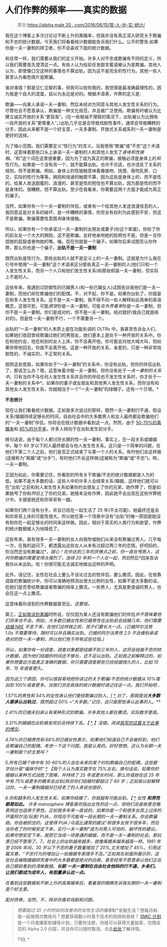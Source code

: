 # 人们作弊的频率——真实的数据

> 原文:[https://alpha male 20 . com/2016/08/15/常-人-诈-实-统计/](https://alphamale20.com/2016/08/15/often-people-cheat-real-stats/)

我在这个博客上多次讨论过不断上升的离婚率，但我并没有真正深入研究关于欺骗和不忠的统计数据。今天我们将看看统计数据能告诉我们什么。公平的警告:如果你是一夫一妻制的捍卫者，你不会喜欢下面的统计数据。

和往常一样，我们需要从我们的定义开始。许多人对不忠或欺骗有不同的定义，所以我们需要首先澄清这一点。有些人认为给前任发甜言蜜语被认为是欺骗。其他人认为，即使像口交这样的事情也不算出轨，因为这不是完全的性行为。其他一些人甚至认为看色情片是欺骗。

谁对谁错？那是见仁见智的事，但我可以给你我的，我觉得是最准确最理性的，因为我是个自大的混蛋，自以为永远是对的。根据术语表，作弊的定义是:

欺骗——向某人承诺一夫一妻制，然后未经对方同意与其他人发生性关系的行为。尽管社会不愿意承认，欺骗是一种文化规范，并且被广泛使用。欺骗有时被认为比建立诚实开放的关系“更容易”。(在一些极端不理智的情况下，出轨被认为比拥有一段开放的关系“更尊重人”。)出轨几乎总是会导致戏剧性事件，通常会导致糟糕的分手，因此从来都不是一个好主意，一夫多妻制、开放式关系或系列一夫一妻制是更好的选择。

为了缩小范围，我们需要定义“性行为”的含义。当我使用“欺骗”或“不忠”这个术语时，这意味着那些口头上承诺一夫一妻制的人和其他人发生了*身体和性接触*。“和”这个词在这里很重要，因为为了成为真正的欺骗，接触必须是身体上的*和*性行为。如果是一个没有另一个，就不能算出轨。也许不合适，也许违反了关系的规则，但不是欺骗。例如，身体上的性接触意味着像接吻、抚摸、吸吮乳房、口交、实际的性行为等等。拥抱和戏谑的触摸不算，因为这些是身体上的，而不是性的。给某人发送甜蜜的、浪漫的、甚至是性的短信也不算出轨，因为那是性的而不是身体的。很糟糕，但不算出轨。至少在我看来，你需要这两个方面才能成为真正的骗子。

当然，如果你有一个一夫一妻制的伴侣，或者有一个给其他人发送浪漫信息的人，我同意这是对关系的破坏，是一件糟糕的事情，你完全有权利为此感到不安，但这不是欺骗。欺骗需要性意图*和*身体接触。

所以，如果你有一个你承诺过一夫一妻制的女朋友或妻子(你这个笨蛋)，你给了你的前女友一个大大的拥抱，这不是欺骗。友好地亲吻她的脸颊也不是。但是一旦你捏她的屁股或者吻她的嘴，嘣，现在你就是一个骗子。如果你后来试图否认你作弊，那么你也是一个骗子。**出轨不是一夫一妻制**

既然出轨是性行为，那些出轨的人就不是定义上的一夫一妻制。这就是为什么我在引号中使用“一夫一妻制”这个术语来区分那些真正一夫一妻制的人(他们只和一个人发生性关系，而另一个人只和他们发生性关系)和那些假装一夫一妻制，但实际上不是的人。

这些年来，我遇到过防御性的已婚男人(和一些已婚女人)试图告诉我他们是一夫一妻制，而他们却在欺骗他们的配偶。不，对不起，你不是。如果你出轨了，你就是在和多人发生性关系。这不是一夫一妻制。我不得不向一些人解释如此简单的英语概念，这很可悲。可能*感觉*你是一夫一妻制，可能*在外界看来*你是一夫一妻制，但你不是一夫一妻制。你们是成对的，但不是一夫一妻制。结对就好(我自己就是结对的)。但是性一夫一妻制不行，一个不需要另一个。

出轨的“一夫一妻制”的人本质上是在功能失调的 OLTRs 中。我甚至告诉女人们，如果她们收回曾经欺骗过她们的男朋友，她们基本上是处于一种开放的关系中。你在和他约会，他在和别的女人上床，你不会离开他。你可能会对他大喊大叫，但如果你带他回去，你就不会离开他。这是一种开放的关系，亲爱的，只是一种非常戏剧性的，不诚实的，不正常的关系。

按照这些思路，如果你处于“一夫一妻制”的关系中，你没有出轨，但你的伴侣出轨了，那该怎么办？嗯，这意味着*你*是一夫一妻制，但你没有处于*一夫一妻制的关系中*。只有当你不与任何人发生性关系并且你的伴侣也不发生性关系时，你才处于一夫一妻制的关系中*。如果你的妻子或女朋友和其他男人发生性关系，而你没有和其他女人发生性关系，你就相当于一个“一夫一妻制”的绿帽子。还有一个贝塔。*

**不忠统计**

现在让我们看看统计数据。正如我多次说过的那样，既然一夫一妻制行不通，假设关系/婚姻持续足够长的时间，自由社会中的大多数男人和女人最终都会欺骗他们的“一夫一妻制”伴侣，你将会在统计数据中看到这一点。然而，由于 [50-70%的离婚率](https://blackdragonblog.com/2014/07/13/divorce-statistics/)和 [85%的分手率](http://www.thedatereport.com/dating/trends/cheerful-stat-of-the-day-85-percent-of-relationships-end-in-breakups/)，许多人倾向于在出轨发生前分手。

换句话说，由于每个人都讨厌长期的性一夫一妻制，事实上，在一段关系或婚姻中，每个 60 岁以下的人最终都会与他人发生性关系。这只是一个简单的问题，在他们干第二个人之前，他们是否正式结束了与第一个人的关系。有时他们会这样做(这被称为“离婚”或“分手”)，有时他们不会这样做(这被称为“欺骗”或“不忠”)。啊，一夫一妻制。

正因为如此，你需要记住，你看到的所有关于欺骗/不忠的统计数据都是人为的低。如果不是大多数的话，这些人中的许多人会结束关系/婚姻，这样他们就可以在“出轨”之前和别人发生性关系如果你的女朋友上了你的兄弟，她作弊了，但是如果她甩了你和*然后*上了你的兄弟，她根本没有作弊，因此她不会出现在这些作弊统计中。关键是她还和你哥哥有一腿。

如果你们两个没有分手，并且已经在一起生活了 25 年(不太可能)，她最终还是会和你哥哥上床的可能性很大。所以她在第一个场景中没有“出轨”的唯一原因是她没有和你在一起足够长的时间来这样做。因此，相对于真实的人类行为和欲望，作弊的统计数据被人为地降低了。

这些年来，我有很多一夫一妻制的女人向我吹嘘她们从来没有欺骗过男人。几乎每一次，在我的追问下，都透露出这些女人从未有过超过两三年的恋情。好吧妈的，你当然还没有欺骗过*，*甜心！在你达到三年的厌倦点之前，你一直在甩男人，这时你欺骗的需要变得太强烈了。连续 20 年和一个人在一起，然后*然后*回来告诉我你从未出轨。哈！你很可能无法诚实地做出这样的声明。

此外，请记住，女性在社会上要么不谈论过去的性伴侣，要么撒谎。因此，在依靠调查的欺骗统计中，你可以准确地预测出很大比例的女性，如果不是大多数的话，在她们是否曾经欺骗或者欺骗的频率上撒谎。一些男人，尤其是更虔诚的男人，也会在这一点上撒谎。

这意味着你读到的作弊数据甚至比、*还要低。*

第三，[正如我谈到离婚](https://blackdragonblog.com/2015/11/16/what-life-long-marriage-really-looks-like/)时所说，仅仅因为某人还没有欺骗他们的伴侣*并不意味着他们将来也不会。例如，大多数已婚女性和已婚男性在出轨前会结婚几年。他们需要[结婚 NRE](https://blackdragonblog.com/2015/07/23/how-to-deal-with-new-relationship-energy-nre/) 平息下来，在他们这样做之前，孩子们要长大一点。(已婚阿尔法男 1.0s 不需要等待，随时可以并且确实出轨。已婚的阿尔法男性 2.0 不会傻到承诺绝对的性一夫一妻制，所以他们免于所有这些垃圾。)*

*所以，如果你有一份调查，调查对象都是结婚不到三年的人，这将会扭曲不忠的统计数据，因为他们结婚的时间还不够长，还不足以出轨。正如我之前解释过的，如果你想要这方面真正准确的数据，你只需要调查那些已经结婚很久的人，比如 10 年、15 年或者更久。*

*因为这三个原因，你可以很容易地把你读过的关于欺骗/不忠的统计数据从 10%增加到 100%或者更多。当我们浏览具体的统计数据时请记住这一点。我们开始吧...*

*1.57%的男性和 54%的女性承认他们曾经欺骗过别人。[ [*](http://www.statisticbrain.com/infidelity-statistics/) 对了，那就是说**大多数人都承认出轨过**，既然超过 50% =“大多数。”记住，这只是那些承认此事的*人。**

*2.41%的已婚夫妇承认有某种形式的欺骗。许多其他人都在撒谎。实际数字更高。*

*3.31%的婚姻在出轨被发现后会持续下去。【 [*](http://www.statisticbrain.com/infidelity-statistics/) 】没错。阅读[我写的这篇关于此事的博文](https://blackdragonblog.com/2014/07/10/powerful-men-cheat-women-put-up-with-it/)。*

*4.74%的已婚男性和 68%的已婚女性表示，如果他们知道自己不会被抓到，他们会欺骗自己的配偶。考虑一下这个问题。我是认真的。好好想想。还认为长期一夫一妻制是个好主意吗？*

*5.所有已婚个体中有 30-60%的人会在未来的某个时刻欺骗自己的配偶，这些数字估计是“偏保守的” [*](https://www.truthaboutdeception.com/cheating-and-infidelity/stats-about-infidelity.html) 【我个人认为真实数字在 75%左右。换句话说，如果你的婚姻以某种方式战胜了困难，并持续了 25 年或更长时间，那么你或她在这 25 年中有 75%或更多的概率会出轨(除非你们结婚时都超过了 60 岁；正如我以前解释过的，一夫一妻制婚姻对已经老了的人来说也很好。*

*6.你和越多的人发生性关系，如果你结婚了，你就越有可能出轨。【 [*](http://www.hookingupsmart.com/2013/07/24/relationshipstrategies/the-definitive-survey-of-infidelity-in-marriage-and-relationships/) 女性 **和男性都是如此。** 许多 manosphere 博客喜欢指出女性的这一点，但他们总是故意忽略表明这也适用于男性。正如我多年来一直说的，如果你是一个和很多女孩上过床的坏蛋阿尔法/玩家/ PUA，你现在不可能有一段长期的一夫一妻制关系。你会欺骗她。你会被抓住的。这使得 PUA /马诺比通常的建议“和很多女孩干很多年，然后当你老了的时候安定下来，实行一夫一妻制”成为对男人可怕的、破坏性的建议。如果你想安定下来，就把它当成一场普通的婚姻，而不是一夫一妻制的社会。那玩意已经不管用了。7。社会上的出轨越来越多，就像离婚率越来越高一样。1991 年至 2006 年间，30 岁以下不忠的妻子数量增加了 20%,丈夫增加了 45%。引用这篇文章，“不忠行为的增加让一些婚姻专家措手不及。”正如我在前面所展示的，这些社会编程婚姻研究者中的大多数都是绝对的白痴，甚至经常不愿意承认他们正在自己眼前看到的清晰数据。**长期** **一夫一妻制在自由社会他妈的行不通，乡亲们。让我们都成为成年人，有胆量承认这一点。***

*在看到这些数据和不断上升的高离婚率后，看着我的眼睛告诉我长期的一夫一妻制是个好主意。*

*配对债券，当然。不，除非你喜欢戏剧和问题。*

> *想要超过 35 小时的如何改善你的女性生活的播客*和*金融生活？想每月和我一起做两次教练吗？想要获得数小时基于技术的视频和音频？ [SMIC 计划](https://alphamale20.kartra.com/page/vIL17)是一个月度播客和辅导计划，只要你注册，你就可以获得大量独家、仅限会员的 Alpha 2.0 内容，并且你可以随时取消。点击[此处](https://alphamale20.kartra.com/page/vIL17)了解详情。
> 
> T9】*